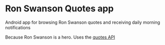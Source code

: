 # Ron Swanson Quotes app
Android app for browsing Ron Swanson quotes and receiving daily morning notifications

Because Ron Swanson is a hero. Uses the [quotes API](https://github.com/jamesseanwright/ron-swanson-quotes)
